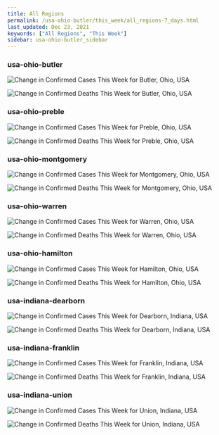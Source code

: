 ```yaml
---
title: All Regions
permalink: /usa-ohio-butler/this_week/all_regions-7_days.html
last_updated: Dec 23, 2021
keywords: ["All Regions", "This Week"]
sidebar: usa-ohio-butler_sidebar
---
```


<h3>usa-ohio-butler</h3>

![Change in Confirmed Cases This Week for Butler, Ohio, USA](/covid_tracker/images/graphs/usa-ohio-butler-delta_confirmed-7_days_graph.png)

![Change in Confirmed Deaths This Week for Butler, Ohio, USA](/covid_tracker/images/graphs/usa-ohio-butler-delta_deaths-7_days_graph.png)

<h3>usa-ohio-preble</h3>

![Change in Confirmed Cases This Week for Preble, Ohio, USA](/covid_tracker/images/graphs/usa-ohio-preble-delta_confirmed-7_days_graph.png)

![Change in Confirmed Deaths This Week for Preble, Ohio, USA](/covid_tracker/images/graphs/usa-ohio-preble-delta_deaths-7_days_graph.png)

<h3>usa-ohio-montgomery</h3>

![Change in Confirmed Cases This Week for Montgomery, Ohio, USA](/covid_tracker/images/graphs/usa-ohio-montgomery-delta_confirmed-7_days_graph.png)

![Change in Confirmed Deaths This Week for Montgomery, Ohio, USA](/covid_tracker/images/graphs/usa-ohio-montgomery-delta_deaths-7_days_graph.png)

<h3>usa-ohio-warren</h3>

![Change in Confirmed Cases This Week for Warren, Ohio, USA](/covid_tracker/images/graphs/usa-ohio-warren-delta_confirmed-7_days_graph.png)

![Change in Confirmed Deaths This Week for Warren, Ohio, USA](/covid_tracker/images/graphs/usa-ohio-warren-delta_deaths-7_days_graph.png)

<h3>usa-ohio-hamilton</h3>

![Change in Confirmed Cases This Week for Hamilton, Ohio, USA](/covid_tracker/images/graphs/usa-ohio-hamilton-delta_confirmed-7_days_graph.png)

![Change in Confirmed Deaths This Week for Hamilton, Ohio, USA](/covid_tracker/images/graphs/usa-ohio-hamilton-delta_deaths-7_days_graph.png)

<h3>usa-indiana-dearborn</h3>

![Change in Confirmed Cases This Week for Dearborn, Indiana, USA](/covid_tracker/images/graphs/usa-indiana-dearborn-delta_confirmed-7_days_graph.png)

![Change in Confirmed Deaths This Week for Dearborn, Indiana, USA](/covid_tracker/images/graphs/usa-indiana-dearborn-delta_deaths-7_days_graph.png)

<h3>usa-indiana-franklin</h3>

![Change in Confirmed Cases This Week for Franklin, Indiana, USA](/covid_tracker/images/graphs/usa-indiana-franklin-delta_confirmed-7_days_graph.png)

![Change in Confirmed Deaths This Week for Franklin, Indiana, USA](/covid_tracker/images/graphs/usa-indiana-franklin-delta_deaths-7_days_graph.png)

<h3>usa-indiana-union</h3>

![Change in Confirmed Cases This Week for Union, Indiana, USA](/covid_tracker/images/graphs/usa-indiana-union-delta_confirmed-7_days_graph.png)

![Change in Confirmed Deaths This Week for Union, Indiana, USA](/covid_tracker/images/graphs/usa-indiana-union-delta_deaths-7_days_graph.png)
